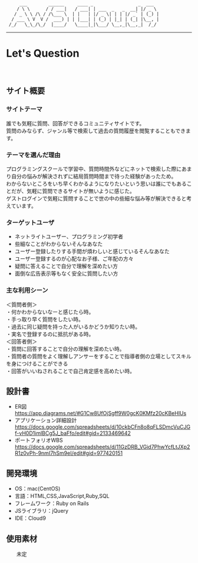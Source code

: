          ___        ______     ____ _                 _  ___  
        / \ \      / / ___|   / ___| | ___  _   _  __| |/ _ \ 
       / _ \ \ /\ / /\___ \  | |   | |/ _ \| | | |/ _` | (_) |
      / ___ \ V  V /  ___) | | |___| | (_) | |_| | (_| |\__, |
     /_/   \_\_/\_/  |____/   \____|_|\___/ \__,_|\__,_|  /_/ 
 ----------------------------------------------------------------- 
# Let's Question
　
## サイト概要

### サイトテーマ
誰でも気軽に質問、回答ができるコミュニティサイトです。<br>
質問のみならず、ジャンル等で検索して過去の質問履歴を閲覧することもできます。

### テーマを選んだ理由
プログラミングスクールで学習中、質問時間外などにネットで検索した際にあまり自分の悩みが解決されずに結局質問時間まで待った経験があったため。<br>
わからないところをいち早くわかるようになりたいという思いは誰にでもあることだが、気軽に質問できるサイトが無いように感じた。<br>
ゲストログインで気軽に質問することで世の中の些細な悩み等が解決できると考えています。


### ターゲットユーザ
- ネットライトユーザー、プログラミング初学者
- 些細なことがわからないそんなあなた
- ユーザー登録したりする手間が煩わしいと感じているそんなあなた
- ユーザー登録するのが心配なお子様、ご年配の方々
- 疑問に答えることで自分で理解を深めたい方
- 面倒な広告表示等もなく安全に質問したい方

### 主な利用シーン
＜質問者側＞<br>
・何かわからないなーと感じたら時。<br>
・手っ取り早く質問をしたい時。<br>
・過去に同じ疑問を持った人がいるかどうか知りたい時。<br>
・実名で登録するのに抵抗がある時。<br>
＜回答者側＞<br>
・質問に回答することで自分の理解を深めたい時。<br>
・質問者の質問をよく理解しアンサーをすることで指導者側の立場としてスキルを身につけることができる<br>
・回答がいいねされることで自己肯定感を高めたい時。<br>
    
## 設計書
- ER図　　https://app.diagrams.net/#G1Cw8UfOjSgff9W0gcK0KMfz20cKBeHlUs<br>
- アプリケーション詳細設計　　https://docs.google.com/spreadsheets/d/10ckbCFn8o8qFLSDmcVuCJGf-vH0D1imlBCg5J_baFfo/edit#gid=2133469642<br>
- ポートフォリオWBS 　　https://docs.google.com/spreadsheets/d/11GzDRB_VGid7PhwYcfLtJXp2R1z0vPh-9nmI7hSm9eI/edit#gid=977420151<br>

## 開発環境
- OS：mac(CentOS)
- 言語：HTML,CSS,JavaScript,Ruby,SQL
- フレームワーク：Ruby on Rails
- JSライブラリ：jQuery
- IDE：Cloud9

## 使用素材
　　未定